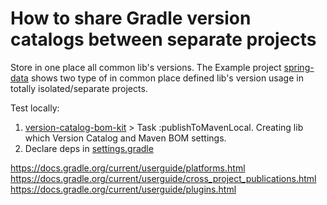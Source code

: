 # How to share Gradle version catalogs between separate projects

Store in one place all common lib's versions. The Example project [spring-data](spring-data) shows two type of in common place defined lib's version usage in totally isolated/separate projects. 

Test locally:
1. [version-catalog-bom-kit](version-catalog-bom-kit) > Task :publishToMavenLocal. Creating lib which Version Catalog and Maven BOM settings. 
2. Declare deps in [settings.gradle](spring-data%2Fsettings.gradle)




https://docs.gradle.org/current/userguide/platforms.html
https://docs.gradle.org/current/userguide/cross_project_publications.html
https://docs.gradle.org/current/userguide/plugins.html